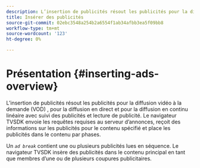 ```yaml
---
description: L’insertion de publicités résout les publicités pour la diffusion vidéo à la demande (VOD) , pour la diffusion en direct et pour la diffusion en continu linéaire avec suivi des publicités et lecture de publicité. Le navigateur TVSDK envoie les requêtes requises au serveur d’annonces, reçoit des informations sur les publicités pour le contenu spécifié et place les publicités dans le contenu par phases.
title: Insérer des publicités
source-git-commit: 02ebc3548a254b2a6554f1ab34afbb3ea5f09bb8
workflow-type: tm+mt
source-wordcount: '123'
ht-degree: 0%

---
```


# Présentation {#inserting-ads-overview}

L’insertion de publicités résout les publicités pour la diffusion vidéo à la demande (VOD) , pour la diffusion en direct et pour la diffusion en continu linéaire avec suivi des publicités et lecture de publicité. Le navigateur TVSDK envoie les requêtes requises au serveur d’annonces, reçoit des informations sur les publicités pour le contenu spécifié et place les publicités dans le contenu par phases.

Un *`ad break`* contient une ou plusieurs publicités lues en séquence. Le navigateur TVSDK insère des publicités dans le contenu principal en tant que membres d’une ou de plusieurs coupures publicitaires.
